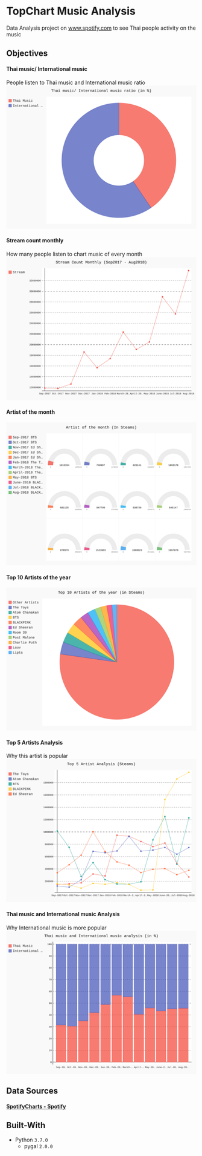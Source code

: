 # TopChart Music Analysis
Data Analysis project on www.spotify.com to see Thai people activity on the music

## Objectives
#### Thai music/ International music
People listen to Thai music and International music ratio
![Alt text](./visualize/graph/graph_1.svg)
#### Stream count monthly
How many people listen to chart music of every month
![Alt text](./visualize/graph/graph_2.svg)
#### Artist of the month
![Alt text](./visualize/graph/graph_3.svg)
#### Top 10 Artists of the year
![Alt text](./visualize/graph/graph_4.svg)
#### Top 5 Artists Analysis
Why this artist is popular
![Alt text](./visualize/graph/graph_5.svg)
#### Thai music and International music Analysis
Why International music is more popular
![Alt text](./visualize/graph/graph_6.svg)

## Data Sources
#### [SpotifyCharts - Spotify](https://spotifycharts.com/regional/th/weekly/latest)


## Built-With
* Python `3.7.0`
    * pygal `2.0.0`
